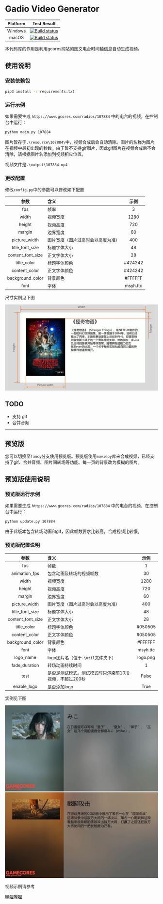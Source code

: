 # Gadio Video Generator

|Platform|Test Result|
|:---:|:---:|
|Windows|[![Build status](https://rabbitism.visualstudio.com/GadioVideo/_apis/build/status/GadioVideo-Python%20Windows%20Test)](https://rabbitism.visualstudio.com/GadioVideo/_build/latest?definitionId=2)|
|macOS|[![Build status](https://rabbitism.visualstudio.com/GadioVideo/_apis/build/status/GadioVideo-Python%20macOS)](https://rabbitism.visualstudio.com/GadioVideo/_build/latest?definitionId=1)|

本代码库的作用是利用gcores网站的图文电台时间轴信息自动生成视频。

## 使用说明

### 安装依赖包

```bash
pip3 install -r requirements.txt
```

### 运行示例

如果需要生成 `https://www.gcores.com/radios/107884` 中的电台的视频，在控制台中运行：

```bash
python main.py 107884
```

图片暂存于`.\resource\107884\`中，视频合成后会自动清除。图片的名称为图片在视频中最初出现的秒数。由于暂不支持gif图片，因此gif图片在视频合成后不会清除，请根据图片名添加到视频相应位置。

视频文件是`.\output\107884.mp4`

### 更改配置

修改`config.py`中的参数可以修改如下配置

|参数|含义|示例|
|:---:|:---|:---:|
|fps|帧率|3|
|width|视频宽度|1280|
|height|视频高度|720|
|margin|边界宽度|60|
|picture_width|图片宽度（图片过高时会以高度为准）|400|
|title_font_size|标题字体大小|48|
|content_font_size|正文字体大小|28|
|title_color|标题字体颜色|#424242|
|content_color|正文字体颜色|#424242|
|background_color|背景颜色|#FFFFFF|
|font|字体|msyh.ttc|

尺寸实例见下图

![sample](doc/Sample.jpg)

## TODO

* 支持 gif
* 合并音频

---

## **预览版**

您可以切换至`fancy`分支使用预览版。预览版使用`moviepy`库来合成视频，已经支持了gif、合并音频、图片间转场等功能。每一页的背景改为模糊的图片。

## 预览版使用说明

### 预览版运行示例

如果需要生成 `https://www.gcores.com/radios/107884` 中的电台的视频，在控制台中运行：

```bash
python update.py 107884
```

由于此版本包含转场动画和gif，因此帧数要求比较高，合成视频比较慢。

### 预览版配置说明

|参数|含义|示例|
|:---:|:---|:---:|
|fps|帧数|1|
|animation_fps|包含动画及转场的视频帧数|30|
|width|视频宽度|1280|
|height|视频高度|720|
|margin|边界宽度|60|
|picture_width|图片宽度（图片过高时会以高度为准）|400|
|title_font_size|标题字体大小|48|
|content_font_size|正文字体大小|28|
|title_color|标题字体颜色|#050505|
|content_color|正文字体颜色|#050505|
|background_color|背景颜色|#FFFFFF|
|font|字体|msyh.ttc||
|logo_name|logo图片名（位于`.\util`文件夹下）|logo.png||
|fade_duration|转场动画持续时间|1|
|test|是否是测试模式。测试模式时只渲染前10段视频，不超过200秒|False|
|enable_logo|是否添加logo|True|

实例见下图

![sample](doc/Fancy_Sample1.jpg)
![sample](doc/Fancy_Sample2.jpg)

视频示例请参考

[哔哩哔哩](https://www.bilibili.com/video/av49033861)